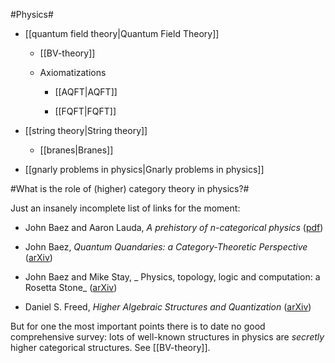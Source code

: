 #Physics#

* [[quantum field theory|Quantum Field Theory]]

  * [[BV-theory]]

  * Axiomatizations

    * [[AQFT|AQFT]]

    * [[FQFT|FQFT]]

* [[string theory|String theory]]

  * [[branes|Branes]]

* [[gnarly problems in physics|Gnarly problems in physics]]


#What is the role of (higher) category theory in physics?#


Just an insanely incomplete list of links for the moment:

* John Baez and Aaron Lauda, _A prehistory of $n$-categorical physics_ ([pdf](http://math.ucr.edu/home/baez/history.pdf))

* John Baez, _Quantum Quandaries: a Category-Theoretic Perspective_ ([arXiv](http://arxiv.org/abs/quant-ph/0404040))

* John Baez and Mike Stay, _ Physics, topology, logic and computation: a Rosetta Stone_ ([arXiv](http://math.ucr.edu/home/baez/rosetta.pdf))

* Daniel S. Freed, _Higher Algebraic Structures and Quantization_ ([arXiv](http://arxiv.org/abs/hep-th/9212115))

But for one the most important points there is to date no good comprehensive survey: lots of well-known structures in physics are _secretly_ higher categorical structures. See [[BV-theory]].